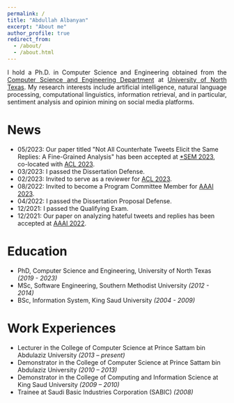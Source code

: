 ```yaml
---
permalink: /
title: "Abdullah Albanyan"
excerpt: "About me"
author_profile: true
redirect_from: 
  - /about/
  - /about.html
---
```


<p align="justify">
I hold a Ph.D. in Computer Science and Engineering obtained from the <a href="https://computerscience.engineering.unt.edu/">Computer Science and Engineering Department</a> at <a href="https://www.unt.edu/">University of North Texas</a>. My research interests include artificial intelligence, natural language processing, computational linguistics, information retrieval, and in particular, sentiment analysis and opinion mining on social media platforms.

</p>


News 
======
- 05/2023: Our paper titled "Not All Counterhate Tweets Elicit the Same Replies: A Fine-Grained Analysis" has been accepted at [*SEM 2023](https://sites.google.com/view/starsem2023/home?authuser=0), co-located with [ACL 2023](https://2023.aclweb.org/).
- 03/2023: I passed the Dissertation Defense.
- 02/2023: Invited to serve as a reviewer for [ACL 2023](https://2023.aclweb.org/).
- 08/2022: Invited to become a Program Committee Member for [AAAI 2023](https://aaai.org/Conferences/AAAI-23/).
- 04/2022: I passed the Dissertation Proposal Defense.
- 12/2021: I passed the Qualifying Exam.
- 12/2021: Our paper on analyzing hateful tweets and replies has been accepted at [AAAI 2022](https://aaai.org/Conferences/AAAI-22/).

Education
======
- PhD, Computer Science and Engineering, University of North Texas _(2019 - 2023)_
- MSc, Software Engineering, Southern Methodist University _(2012 - 2014)_
- BSc, Information System, King Saud University _(2004 - 2009)_

Work Experiences
======

- Lecturer in the College of Computer Science at Prince Sattam bin Abdulaziz University _(2013 – present)_
- Demonstrator in the College of Computer Science at Prince Sattam bin Abdulaziz University _(2010 – 2013)_
- Demonstrator in the College of Computing and Information Science at King Saud University _(2009 – 2010)_
- Trainee at Saudi Basic Industries Corporation (SABIC) _(2008)_

